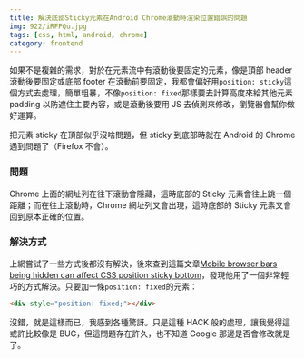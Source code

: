 ```yaml
---
title: 解決底部Sticky元素在Android Chrome滾動時渲染位置錯誤的問題
img: 922/iRFPQu.jpg
tags: [css, html, android, chrome]
category: frontend
---
```


如果不是複雜的需求，對於在元素流中有滾動後要固定的元素，像是頂部 header 滾動後要固定或底部 footer 在滾動前要固定，我都會偏好用`position: sticky`這個方式去處理，簡單粗暴，不像`position: fixed`那樣要去計算高度來給其他元素 padding 以防遮住主要內容，或是滾動後要用 JS 去偵測來修改，瀏覽器會幫你做好運算。

<!--more-->

把元素 sticky 在頂部似乎沒啥問題，但 sticky 到底部時就在 Android 的 Chrome 遇到問題了（Firefox 不會）。

### 問題

Chrome 上面的網址列在往下滾動會隱藏，這時底部的 Sticky 元素會往上跳一個距離；而在往上滾動時，Chrome 網址列又會出現，這時底部的 Sticky 元素又會回到原本正確的位置。

### 解決方式

上網嘗試了一些方式後都沒有解決，後來查到這篇文章[Mobile browser bars being hidden can affect CSS position sticky bottom](https://www.stevefenton.co.uk/blog/2022/12/mobile-position-sticky-issue/)，發現他用了一個非常輕巧的方式解決。只要加一條`position: fixed`的元素：

```html
<div style="position: fixed;"></div>
```

沒錯，就是這樣而已，我感到各種驚訝。只是這種 HACK 般的處理，讓我覺得這或許比較像是 BUG，但這問題存在許久，也不知道 Google 那邊是否會修改就是了。
